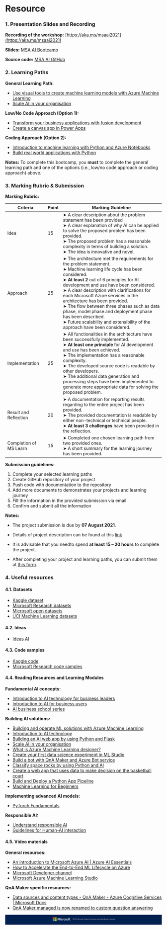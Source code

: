 # Resource

### 1. Presentation Slides and Recording

__Recording of the workshop:__ [https://aka.ms/msaai2021](https://aka.ms/msaai2021)

__Slides:__ [MSA AI Bootcamp](https://1drv.ms/b/s!ApXk4LVEGuObhU8jHG7tagW83dOk?e=LB68la)

__Source code:__ [MSA AI GitHub](https://github.com/AUMSA/MSA_AIWorkshop_2021)

### 2. Learning Paths

__General Learning Path:__
* [Use visual tools to create machine learning models with Azure Machine Learning](https://docs.microsoft.com/en-us/learn/paths/create-no-code-predictive-models-azure-machine-learning/)
* [Scale AI in your organisation](https://docs.microsoft.com/en-us/learn/paths/scale-ai-organizations/)

__Low/No Code Approach (Option 1):__
* [Transform your business applications with fusion development](https://docs.microsoft.com/en-us/learn/paths/transform-business-applications-with-fusion-development/)
* [Create a canvas app in Power Apps](https://docs.microsoft.com/en-us/learn/paths/create-powerapps/)

__Coding Approach (Option 2):__
* [Introduction to machine learning with Python and Azure Notebooks](https://docs.microsoft.com/en-gb/learn/paths/intro-to-ml-with-python/)
* [Build real world applications with Python](https://docs.microsoft.com/en-us/learn/paths/python-language/)

__Notes:__ To complete this bootcamp, you __must__ to complete the general learning path and one of the options (i.e., low/no code approach or coding approach) above.

### 3. Marking Rubric & Submission

__Marking Rubric:__

|Criteria|Point|Marking Guideline|
|--------|-----|-----------------|
|Idea|15| ➤ A clear description about the problem statement has been provided <br /> ➤ A clear explanation of why AI can be applied to solve the proposed problem has been provided. <br /> ➤ The proposed problem has a reasonable complexity in terms of building a solution. <br /> ➤ The idea is innovative and novel.
|Approach|25| ➤ The architecture met the requirements for the problem statement. <br /> ➤ Machine learning life cycle has been considered. <br /> ➤ __At least 2__ out of 6 principles for AI development and use have been considered. <br /> ➤ A clear description with clarifications for each Microsoft Azure services in the architecture has been provided. <br /> ➤ The flow between three phases such as data phase, model phase and deployment phase has been described. <br /> ➤ Future scalability and extensibility of the approach have been considered.
|Implementation|25|➤ All functionalities in the architecture have been successfully implemented. <br /> ➤ __At least one principle__ for AI development and use has been achieved. <br /> ➤ The implementation has a reasonable complexity. <br /> ➤ The developed source code is readable by other developers. <br /> ➤ The additional data generation and processing steps have been implemented to generate more appropriate data for solving the proposed problem.
|Result and Reflection|20|➤ A documentation for reporting results regarding to the entire project has been provided. <br /> ➤ The provided documentation is readable by either non-technical or technical people. <br /> ➤ __At least 3 challenges__ have been provided in the reflection.
|Completion of MS Learn|15| ➤ Completed one chosen learning path from two provided ones. <br /> ➤ A short summary for the learning journey has been provided.

__Submission guidelines:__

1. Complete your selected learning paths
2. Create GitHub repository of your project
3. Push code with documentation to the repository
4. Add more documents to demonstrates your projects and learning journey
5. Fill the information in the provided submission via email
6. Confirm and submit all the information

__Notes:__

* The project submission is due by __07 August 2021__.

* Details of project description can be found at this [link](https://1drv.ms/b/s!ApXk4LVEGuObhVGFwzloeHpFtxrU?e=WApjL8)

* It is advisable that you needto spend __at least 15 – 20 hours__ to complete the project.

* After completing your project and learning paths, you can submit them at [this form](https://forms.office.com/r/980fnZAZun).

### 4. Useful resources

#### 4.1. Datasets
- [Kaggle dataset](https://www.kaggle.com/datasets)
- [Microsoft Research datasets](https://www.microsoft.com/en-us/research/tools/?facet%5Btax%5D%5Bmsr-product-type%5D%5B%5D=243083)
- [Microsoft open datasets](https://azure.microsoft.com/en-au/services/open-datasets/)
- [UCI Machine Learning datasets](http://archive.ics.uci.edu/ml/datasets.php)

#### 4.2. Ideas
- [Ideas AI](https://ideasai.net/)

#### 4.3. Code samples
- [Kaggle code](https://www.kaggle.com/code)
- [Microsoft Research code samples](https://www.microsoft.com/en-us/research/tools/?facet%5Btax%5D%5Bmsr-product-type%5D%5B%5D=243092)


#### 4.4. Reading Resources and Learning Modules
__Fundamental AI concepts:__

- [Introduction to AI technology for business leaders](https://docs.microsoft.com/en-us/learn/paths/ai-technology-for-business-leaders/)
- [Introduction to AI for business users](https://docs.microsoft.com/en-us/learn/paths/introduction-ai-for-business-users/)
- [AI business school series](https://docs.microsoft.com/en-us/search/?terms=AI%20business%20school&category=Learn)

__Building AI solutions:__

- [Building and operate ML solutions with Azure Machine Learning](https://docs.microsoft.com/en-us/learn/paths/build-ai-solutions-with-azure-ml-service/)
- [Introduction to AI technology](https://docs.microsoft.com/en-us/learn/modules/introduction-to-ai-technology/)
- [Building an AI web app by using Python and Flask](https://docs.microsoft.com/en-us/learn/modules/python-flask-build-ai-web-app/)
- [Scale AI in your organisation](https://docs.microsoft.com/en-us/learn/paths/scale-ai-organizations/)
- [What is Azure Machine Learning designer?](https://docs.microsoft.com/en-us/azure/machine-learning/concept-designer)
- [Create your first data science experiment in ML Studio](https://docs.microsoft.com/en-us/azure/machine-learning/classic/create-experiment)
- [Build a bot with QnA Maker and Azure Bot service](https://docs.microsoft.com/en-us/learn/modules/build-faq-chatbot-qna-maker-azure-bot-service/)
- [Classify space rocks by using Python and AI](https://docs.microsoft.com/en-us/learn/paths/classify-space-rocks-artificial-intelligence-nasa/)
- [Create a web app that uses data to make decision on the basketball court](https://docs.microsoft.com/en-us/learn/modules/optimize-basketball-player-rest-breaks/)
- [Build and Deploy a Python App Pipeline](https://docs.microsoft.com/en-us/azure/devops/pipelines/ecosystems/python-webapp?view=azure-devops)
- [Machine Learning for Beginners](https://github.com/microsoft/ML-For-Beginners)

__Implementing advanced AI models:__

- [PyTorch Fundamentals](https://docs.microsoft.com/en-us/learn/paths/pytorch-fundamentals/)

__Responsible AI:__

- [Understand responsible AI](https://docs.microsoft.com/en-us/learn/modules/get-started-ai-fundamentals/7-understand-responsible-ai)
- [Guidelines for Human-AI interaction](https://aidemos.microsoft.com/guidelines-for-human-ai-interaction/demo)

#### 4.5. Video materials

__General resources:__

- [An introduction to Microsoft Azure AI | Azure AI Essentials](https://www.youtube.com/watch?v=qJGRd34Hnl0)
- [How to Accelerate the End-to-End ML Lifecycle on Azure](https://www.youtube.com/watch?v=oWqdLV2La18)
- [Microsoft Developer channel](https://www.youtube.com/channel/UCsMica-v34Irf9KVTh6xx-g)
- [Microsoft Azure Machine Learning Studio](https://studio.azureml.net/)

__QnA Maker specific resources:__

- [Data sources and content types - QnA Maker - Azure Cognitive Services | Microsoft Docs](https://docs.microsoft.com/en-us/azure/cognitive-services/qnamaker/concepts/data-sources-and-content#file-and-url-data-types)
- [QnA Maker managed is now renamed to custom question answering](https://docs.microsoft.com/en-us/azure/cognitive-services/qnamaker/custom-question-answering)


![Footer_Banner](https://github.com/AUMSA/2021-MSA-content/blob/main/images/MicrosoftBannerFooter.png?raw=true)
